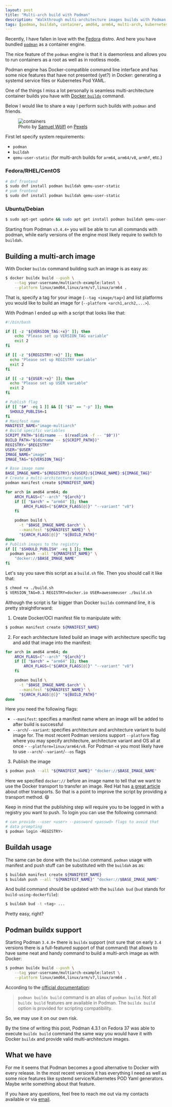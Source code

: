 ```yaml
---
layout: post
title: "Multi-arch build with Podman"
description: "Walkthrough multi-architecture images builds with Podman engine"
tags: [podman, buildah, container, amd64, arm64, multi-arch, kubernetes]
---
```


Recently, I have fallen in love with the [Fedora](https://getfedora.org/) distro.
And here you have bundled [`podman`](https://podman.io/) as a container engine.

The nice feature of the `podman` engine is that it is daemonless and allows you
to run containers as a root as well as in rootless mode.

Podman engine has Docker-compatible command line interface and has some nice features
that have not presented (yet?) in Docker: generating a systemd service files
or Kubernetes Pod YAML.

One of the things I miss a lot personally is seamless multi-architecture container
builds you have with [Docker `buildx`][buildx] command.

Below I would like to share a way I perform such builds with `podman` and friends.

<!--cut-->

<figure>
  <div>
    <img src="/assets/2023-01-29/pexels-samuel-1427541.jpg" alt="containers" />
    <figcaption>Photo by <a href="https://www.pexels.com/@samuel-wolfl-628277/" alt="Samuel Wölfl">Samuel Wölfl</a> on <a href="https://www.pexels.com/photo/intermodal-container-stacked-on-port-1427541/" alt="Pexels">Pexels</a></figcaption>
  </div>
</figure>

First let specify system requirements:
- `podman`
- `buildah`
- `qemu-user-static` (for multi-arch builds for `arm64`, `arm64/v8`, `armhf`, etc.)

### Fedora/RHEL/CentOS

```sh
# dnf frontend
$ sudo dnf install podman buildah qemu-user-static
# yum frontend
$ sudo dnf install podman buildah qemu-user-static
```

### Ubuntu/Debian

```sh
$ sudo apt-get update && sudo apt get install podman buildah qemu-user-static
```

Starting from Podman `v3.4.4+` you will be able to run all commands with podman, while
early versions of the engine most likely require to switch to `buildah`.

## Building a multi-arch image

With Docker `buildx` command building such an image is as easy as:

```bash
$ docker buildx build --push \
    --tag your-username/multiarch-example:latest \
    --platform linux/amd64,linux/arm/v7,linux/arm64 .
```

That is, specify a tag for your image (`--tag <image/tag>`) and list platforms
you would like to build an image for (`--platform <arch1,arch2,...>`).

With Podman I ended up with a script that looks like that:

```bash
#!/bin/bash

if [[ -z "${VERSION_TAG:+x}" ]]; then
    echo "Please set up VERSION_TAG variable"
    exit 2
fi

if [[ -z "${REGISTRY:+x}" ]]; then
  echo "Please set up REGISTRY variable"
  exit 2
fi

if [[ -z "${USER:+x}" ]]; then
  echo "Please set up USER variable"
  exit 2
fi

# Publish flag
if [[ "$#" -eq 1 ]] && [[ "$1" == "-p" ]]; then
  SHOULD_PUBLISH=1
fi
# Manifest name
MANIFEST_NAME="image-multiarch"
# Build specific variables
SCRIPT_PATH="$(dirname -- $(readlink -f -- "$0"))"
BUILD_PATH="$(dirname -- ${SCRIPT_PATH})"
REGISTRY="$REGISTRY"
USER="$USER"
IMAGE_NAME="image"
IMAGE_TAG="${VERSION_TAG}"

# Base image name
BASE_IMAGE_NAME="${REGISTRY}/${USER}/${IMAGE_NAME}:${IMAGE_TAG}"
# Create a multi-architecture manifest
podman manifest create ${MANIFEST_NAME}

for arch in amd64 arm64; do
    ARCH_FLAGS=("--arch" "${arch}")
    if [[ "$arch" = "arm64" ]]; then
        ARCH_FLAGS=("${ARCH_FLAGS[@]}" "--variant" "v8")
    fi

    podman build \
      -t "$BASE_IMAGE_NAME-$arch" \
      --manifest "${MANIFEST_NAME}" \
      "${ARCH_FLAGS[@]}" "${BUILD_PATH}"
done
# Publish images to the registry
if [[ "$SHOULD_PUBLISH" -eq 1 ]]; then
  podman push --all "${MANIFEST_NAME}" \
    "docker://$BASE_IMAGE_NAME"
fi
```

Let's say you save this script as a `build.sh` file. Then you should call it
like that:

```bash
$ chmod +x ./build.sh
$ VERSION_TAG=0.1 REGISTRY=docker.io USER=awesomeuser ./build.sh
```

Although the script is far bigger than Docker `buildx` command line, it is pretty
straightforward:

1. Create Docker/OCI manifest file to manipulate with:

```bash
$ podman manifest create ${MANIFEST_NAME}
```

2. For each architecture listed build an image with architecture specific tag
and add that image into the manifest:

```bash
for arch in amd64 arm64; do
    ARCH_FLAGS=("--arch" "${arch}")
    if [[ "$arch" = "arm64" ]]; then
        ARCH_FLAGS=("${ARCH_FLAGS[@]}" "--variant" "v8")
    fi

    podman build \
      -t "$BASE_IMAGE_NAME-$arch" \
      --manifest "${MANIFEST_NAME}" \
      "${ARCH_FLAGS[@]}" "${BUILD_PATH}"
done
```

Here you need the following flags:
- `--manifest`: specifies a manifest name where an image will be added to after build is successful
- `--arch`/`--variant`: specifies architecture and architecture variant to build image for.
The most recent Podman versions support `--platform` flag where you may specify architecture,
architecture variant and OS all at once - `--platform=linux/arm64/v8`. For Podman `<4` you
most likely have to use `--arch`/`--variant`/`--os` flags

3. Publish the image

```bash
$ podman push --all "${MANIFEST_NAME}" "docker://$BASE_IMAGE_NAME"
```

Here we specified `docker://` before an image name to tell that we want to use the Docker
transport to transfer an image. Red Hat has [a great article](https://www.redhat.com/sysadmin/7-transports-features) about other transports. So that is a point to improve the script
by providing a transport method. :smile:

Keep in mind that the publishing step will require you to be logged in with a registry
you want to push. To login you can use the following command:

```bash
# can provide --user <user> --password <passwd> flags to avoid that
# data prompting
$ podman login <REGISTRY>
```

## Buildah usage

The same can be done with the `buildah` command. `podman` usage with manifest and push stuff
can be substituted with the `buildah` as as:

```bash
$ buildah manifest create ${MANIFEST_NAME}
$ buildah push --all "${MANIFEST_NAME}" "docker://$BASE_IMAGE_NAME"
```

And build command should be updated with the `buildah bud` (`bud` stands for 
`build-using-dockerfile`):

```bash
$ buildah bud -t <tag> ...
```

Pretty easy, right?

## Podman buildx support

Starting Podman `3.4.0+` there is `buildx` support (not sure that on early `3.4` versions
there is a full-featured support of that command) that allows to have same neat and handy
command to build a multi-arch image as with Docker:

```bash
$ podman buildx build --push \
    --tag your-username/multiarch-example:latest \
    --platform linux/amd64,linux/arm/v7,linux/arm64 .
```

According to the [official documentation](https://docs.podman.io/en/latest/markdown/podman-build.1.html):
> `podman buildx build` command is an alias of `podman build`.
> Not all `buildx build` features are available in Podman. The `buildx build`
> option is provided for scripting compatibility.

So, we may use it on our own risk.

By the time of writing this post, Podman 4.3.1 on Fedora 37 was able to execute `buildx build`
command the same way you would have it with Docker `buildx` and provide valid
multi-architecture images.

## What we have

For me it seems that Podman becomes a good alternative to Docker with every release. In the
most recent versions it has everything I need as well as some nice features like systemd
service/Kubernetes POD Yaml generators. Maybe write something about that feature.

If you have any questions, feel free to reach me out via my contacts available or
via [email](mailto:vladimir.petrigo@gmail.com).


[buildx]: https://www.docker.com/blog/multi-arch-build-and-images-the-simple-way/
